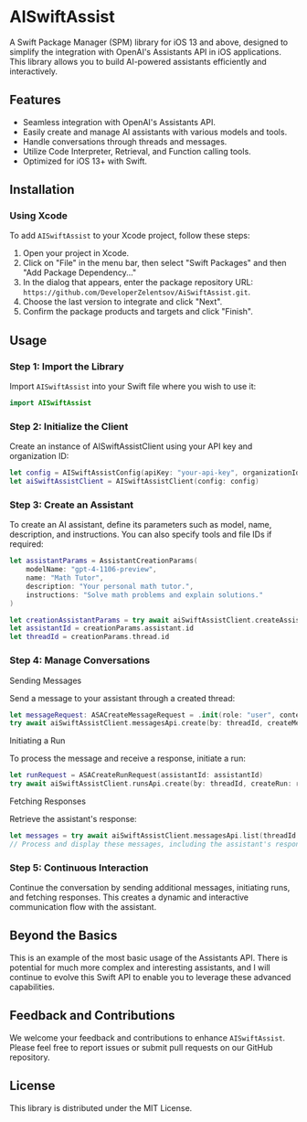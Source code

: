 # AISwiftAssist

A Swift Package Manager (SPM) library for iOS 13 and above, designed to simplify the integration with OpenAI's Assistants API in iOS applications. This library allows you to build AI-powered assistants efficiently and interactively.

## Features

- Seamless integration with OpenAI's Assistants API.
- Easily create and manage AI assistants with various models and tools.
- Handle conversations through threads and messages.
- Utilize Code Interpreter, Retrieval, and Function calling tools.
- Optimized for iOS 13+ with Swift.

## Installation

### Using Xcode

To add `AISwiftAssist` to your Xcode project, follow these steps:

1. Open your project in Xcode.
2. Click on "File" in the menu bar, then select "Swift Packages" and then "Add Package Dependency..."
3. In the dialog that appears, enter the package repository URL: `https://github.com/DeveloperZelentsov/AiSwiftAssist.git`.
4. Choose the last version to integrate and click "Next".
5. Confirm the package products and targets and click "Finish".

## Usage

### Step 1: Import the Library

Import `AISwiftAssist` into your Swift file where you wish to use it:

```swift
import AISwiftAssist
```

### Step 2: Initialize the Client

Create an instance of AISwiftAssistClient using your API key and organization ID:

```swift
let config = AISwiftAssistConfig(apiKey: "your-api-key", organizationId: "your-org-id")
let aiSwiftAssistClient = AISwiftAssistClient(config: config)
```

### Step 3: Create an Assistant

To create an AI assistant, define its parameters such as model, name, description, and instructions. You can also specify tools and file IDs if required:

```swift
let assistantParams = AssistantCreationParams(
    modelName: "gpt-4-1106-preview",
    name: "Math Tutor",
    description: "Your personal math tutor.",
    instructions: "Solve math problems and explain solutions."
)

let creationAssistantParams = try await aiSwiftAssistClient.createAssistantAndThread(with: assistantParams)
let assistantId = creationParams.assistant.id
let threadId = creationParams.thread.id
```

### Step 4: Manage Conversations

Sending Messages

Send a message to your assistant through a created thread:

```swift
let messageRequest: ASACreateMessageRequest = .init(role: "user", content: content)
try await aiSwiftAssistClient.messagesApi.create(by: threadId, createMessage: messageRequest)
```

Initiating a Run

To process the message and receive a response, initiate a run:

```swift
let runRequest = ASACreateRunRequest(assistantId: assistantId)
try await aiSwiftAssistClient.runsApi.create(by: threadId, createRun: runRequest)
```

Fetching Responses

Retrieve the assistant's response:

```swift
let messages = try await aiSwiftAssistClient.messagesApi.list(threadId: threadId)
// Process and display these messages, including the assistant's response.
```

### Step 5: Continuous Interaction

Continue the conversation by sending additional messages, initiating runs, and fetching responses. This creates a dynamic and interactive communication flow with the assistant.

## Beyond the Basics

This is an example of the most basic usage of the Assistants API. There is potential for much more complex and interesting assistants, and I will continue to evolve this Swift API to enable you to leverage these advanced capabilities.

## Feedback and Contributions

We welcome your feedback and contributions to enhance `AISwiftAssist`. Please feel free to report issues or submit pull requests on our GitHub repository.

## License

This library is distributed under the MIT License.
